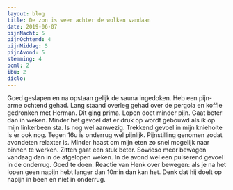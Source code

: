 ```yaml
---
layout: blog
title: De zon is weer achter de wolken vandaan
date: 2019-06-07
pijnNacht: 5
pijnOchtend: 4
pijnMiddag: 5
pijnAvond: 5
stemming: 4
pcml: 2
ibu: 2
diclo: 
---
```


Goed geslapen en na opstaan gelijk de sauna ingedoken. Heb een pijn-arme ochtend gehad. Lang staand overleg gehad over de pergola en koffie gedronken met Herman. Dit ging prima. Lopen doet minder pijn. Gaat beter dan in weken. Minder het gevoel dat er druk op wordt gebouwd als ik op mijn linkerbeen sta. Is nog wel aanwezig. Trekkend gevoel in mijn knieholte is er ook nog.Tegen 16u is onderrug wel pijnlijk. Pijnstilling genomen zodat avondeten relaxter is. Minder haast om mijn eten zo snel mogelijk naar binnen te werken. Zitten gaat een stuk beter. Sowieso meer bewogen vandaag dan in de afgelopen weken. In de avond wel een pulserend gevoel in de onderrug. Goed te doen. Reactie van Henk over bewegen: als je na het lopen geen napijn hebt langer dan 10min dan kan het. Denk dat hij doelt op napijn in been en niet in onderrug.

